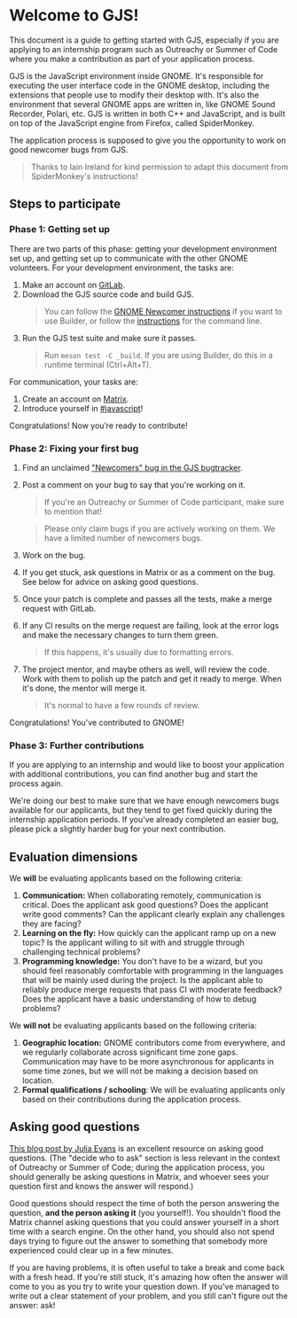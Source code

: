# Welcome to GJS!

This document is a guide to getting started with GJS, especially if you
are applying to an internship program such as Outreachy or Summer of
Code where you make a contribution as part of your application process.

GJS is the JavaScript environment inside GNOME.
It's responsible for executing the user interface code in the GNOME
desktop, including the extensions that people use to modify their
desktop with.
It's also the environment that several GNOME apps are written in, like
GNOME Sound Recorder, Polari, etc.
GJS is written in both C++ and JavaScript, and is built on top of the
JavaScript engine from Firefox, called SpiderMonkey.

The application process is supposed to give you the opportunity to work
on good newcomer bugs from GJS.

> Thanks to Iain Ireland for kind permission to adapt this document from
> SpiderMonkey's instructions!

## Steps to participate

### Phase 1: Getting set up

There are two parts of this phase: getting your development environment
set up, and getting set up to communicate with the other GNOME
volunteers.
For your development environment, the tasks are:

1. Make an account on [GitLab](https://gitlab.gnome.org).
1. Download the GJS source code and build GJS.
    > You can follow the [GNOME Newcomer
    > instructions](https://wiki.gnome.org/Newcomers/BuildProject) if
    > you want to use Builder, or follow the [instructions](Hacking.md)
    > for the command line.
1. Run the GJS test suite and make sure it passes.
    > Run `meson test -C _build`.
    > If you are using Builder, do this in a runtime terminal
    > (Ctrl+Alt+T).

For communication, your tasks are:

1. Create an account on [Matrix](https://gnome.element.io).
1. Introduce yourself in
   [#javascript](https://matrix.to/#/#javascript:gnome.org)!

Congratulations! Now you’re ready to contribute!

### Phase 2: Fixing your first bug

1. Find an unclaimed ["Newcomers" bug in the GJS
   bugtracker](https://gitlab.gnome.org/GNOME/gjs/-/issues?label_name%5B%5D=4.+Newcomers).
1. Post a comment on your bug to say that you're working on it.
    > If you're an Outreachy or Summer of Code participant, make sure to
    > mention that!

    > Please only claim bugs if you are actively working on them.
    > We have a limited number of newcomers bugs.
1. Work on the bug.
1. If you get stuck, ask questions in Matrix or as a comment on the bug.
   See below for advice on asking good questions.
1. Once your patch is complete and passes all the tests, make a merge
   request with GitLab.
1. If any CI results on the merge request are failing, look at the error
   logs and make the necessary changes to turn them green.
    > If this happens, it's usually due to formatting errors.
1. The project mentor, and maybe others as well, will review the code.
   Work with them to polish up the patch and get it ready to merge.
   When it's done, the mentor will merge it.
    > It's normal to have a few rounds of review.

Congratulations! You've contributed to GNOME!

### Phase 3: Further contributions

If you are applying to an internship and would like to boost your
application with additional contributions, you can find another bug and
start the process again.

We're doing our best to make sure that we have enough newcomers bugs
available for our applicants, but they tend to get fixed quickly during
the internship application periods.
If you've already completed an easier bug, please pick a slightly harder
bug for your next contribution.

## Evaluation dimensions

We **will** be evaluating applicants based on the following criteria:

1. **Communication:** When collaborating remotely, communication is
   critical.
   Does the applicant ask good questions?
   Does the applicant write good comments?
   Can the applicant clearly explain any challenges they are facing?
1. **Learning on the fly:** How quickly can the applicant ramp up on a
   new topic?
   Is the applicant willing to sit with and struggle through challenging
   technical problems?
1. **Programming knowledge:** You don't have to be a wizard, but you
   should feel reasonably comfortable with programming in the languages
   that will be mainly used during the project.
   Is the applicant able to reliably produce merge requests that pass CI
   with moderate feedback?
   Does the applicant have a basic understanding of how to debug
   problems?

We **will not** be evaluating applicants based on the following
criteria:

1. **Geographic location:** GNOME contributors come from everywhere, and
   we regularly collaborate across significant time zone gaps.
   Communication may have to be more asynchronous for applicants in some
   time zones, but we will not be making a decision based on location.
1. **Formal qualifications / schooling**: We will be evaluating
   applicants only based on their contributions during the application
   process.

## Asking good questions

[This blog post by Julia Evans](https://jvns.ca/blog/good-questions/) is
an excellent resource on asking good questions.
(The "decide who to ask" section is less relevant in the context of
Outreachy or Summer of Code; during the application process, you should
generally be asking questions in Matrix, and whoever sees your question
first and knows the answer will respond.)

Good questions should respect the time of both the person answering the
question, **and the person asking it** (you yourself!).
You shouldn't flood the Matrix channel asking questions that you could
answer yourself in a short time with a search engine.
On the other hand, you should also not spend days trying to figure out
the answer to something that somebody more experienced could clear up in
a few minutes.

If you are having problems, it is often useful to take a break and come
back with a fresh head.
If you're still stuck, it's amazing how often the answer will come to
you as you try to write your question down.
If you've managed to write out a clear statement of your problem, and
you still can't figure out the answer: ask!
